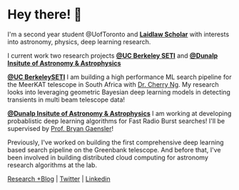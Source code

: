 # Hey there! 👋

I'm a second year student @UofToronto and  **[Laidlaw Scholar](https://laidlawscholars.network/users/peter-ma)** with interests into astronomy, physics, deep learning research. 

I current work two research projects **[@UC Berkeley SETI](https://github.com/UCBerkeleySETI)** and **[@Dunalp Insitute of Astronomy & Astrophysics](https://www.dunlap.utoronto.ca/)**

**[@UC BerkeleySETI](https://github.com/UCBerkeleySETI)** I am building a high performance ML search pipeline for the MeerKAT telescope in South Africa with [Dr. Cherry Ng](https://www.dunlap.utoronto.ca/dunlap-people/dr-cherry-ng/). My research looks into leveraging geometric Bayesian deep learning models in detecting transients in multi beam telescope data! 

**[@Dunalp Insitute of Astronomy & Astrophysics](https://www.dunlap.utoronto.ca/)** I am working at developing probablistic deep learning algorithms for Fast Radio Burst searches! I'll be supervised by [Prof. Bryan Gaensler](https://www.dunlap.utoronto.ca/dunlap-people/prof-bryan-gaensler-2/)! 

Previously, I've worked on building the first comprehensive deep learning based search pipeline on the Greenbank telescope. And before that, I've been involved in building distributed cloud computing for astronomy research algorithms at the lab. 

[Research +Blog](https://peterma.ca/) | [Twitter](https://twitter.com/peterma02) | [Linkedin](https://www.linkedin.com/in/peter-ma-37a917162/)  

